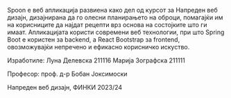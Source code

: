 
Spoon е веб апликација развиена како дел од курсот за Напреден веб дизајн, дизајнирана да го олесни планирањето на оброци, 
помагајќи им на корисниците да најдат рецепти врз основа на состојките што ги имаат. 
Апликацијата користи современи веб технологии, при што Spring Boot е користен за backend, 
а React Bootstrap за frontend, овозможувајќи непречено и ефикасно корисничко искуство.

Изработиле:
Луна Делевска 211116
Марија Зографска 211111

Професор:
проф. д-р Бобан Јоксимоски

Напреден веб дизајн, ФИНКИ 2023/24

